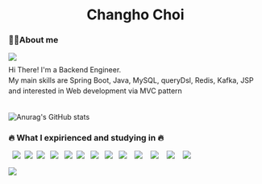 

<div align="left">
<h1 style="text-align:center">Changho Choi</h1>
<h3> 💁‍♂️About me</h3>
<p><a href="https://www.notion.so/Back-end-Develop-9d19eade0d6a4879a5c4dab0d840a29b" target="_blank"><img src="https://img.shields.io/badge/Notion-%23000000.svg?style=for-the-badge&logo=notion&logoColor=white"/></a></p>
</div>

<div align ="left">
<p style="line-height:50%"> Hi There! I'm a Backend Engineer.</p>
<p style="line-height:50%"> My main skills are Spring Boot, Java, MySQL, queryDsl, Redis, Kafka, JSP </p>
<p style="line-height:50%"> and interested in Web development via MVC pattern </p>


#
![Anurag's GitHub stats](https://github-readme-stats.vercel.app/api?username=Changho0514&show_icons=true&theme=tokyonight)


<h3>🔥 What I expirienced and studying in 🔥</h3>
<p>&nbsp;&nbsp;<img src="https://img.shields.io/badge/java-007396?style=for-the-badge&logo=OpenJDK&logoColor=white">&nbsp;&nbsp;<img src="https://img.shields.io/badge/MySQL-4479A1?style=for-the-badge&logo=MySQL&logoColor=white">&nbsp;&nbsp;<img src="https://img.shields.io/badge/Spring-6DB33F?style=for-the-badge&logo=Spring&logoColor=white">&nbsp;&nbsp;
<img src="https://img.shields.io/badge/Thymeleaf-005F0F?style=for-the-badge&logo=Thymeleaf&logoColor=white">&nbsp;&nbsp;
<img src="https://img.shields.io/badge/HTML5-E34F26?style=for-the-badge&logo=HTML5&logoColor=white">&nbsp;&nbsp;<img src="https://img.shields.io/badge/Apache Kafka-%3333333.svg?style=for-the-badge&logo=Apache Kafka&logoColor=white"> &nbsp;&nbsp;<img src="https://img.shields.io/badge/Redis-DC382D?style=for-the-badge&logo=Redis&logoColor=white">  &nbsp;&nbsp;<img src="https://img.shields.io/badge/nginx-%23009639.svg?style=for-the-badge&logo=nginx&logoColor=white"> &nbsp;&nbsp;<img src="https://img.shields.io/badge/docker-%230db7ed.svg?style=for-the-badge&logo=docker&logoColor=white">  &nbsp;&nbsp; <img src="https://img.shields.io/badge/Amazon%20EC2-FF9900?style=for-the-badge&logo=Amazon%20EC2&logoColor=white"> &nbsp;&nbsp; <img src="https://img.shields.io/badge/Amazon%20S3-569A31?style=for-the-badge&logo=Amazon%20S3&logoColor=white"> &nbsp;&nbsp; <img src="https://img.shields.io/badge/springboot-6DB33F?style=for-the-badge&logo=springboot&logoColor=white"> &nbsp;&nbsp; <img src="https://img.shields.io/badge/Spring-6DB33F?style=for-the-badge&logo=Spring&logoColor=white"> &nbsp;&nbsp;</p> <img src="https://img.shields.io/badge/JUnit5-25A162?style=for-the-badge&logo=JUnit5&logoColor=white">





</div>

